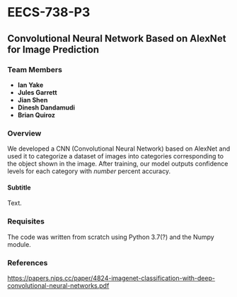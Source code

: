 # EECS-738-P3
## Convolutional Neural Network Based on AlexNet for Image Prediction

### Team Members
- **Ian Yake**
- **Jules Garrett**
- **Jian Shen**
- **Dinesh Dandamudi**
- **Brian Quiroz**

### Overview
We developed a CNN (Convolutional Neural Network) based on AlexNet and used it to categorize a dataset of images into categories corresponding to the object shown in the image. After training, our model outputs confidence levels for each category with *number* percent accuracy.
#### Subtitle
Text.


### Requisites
The code was written from scratch using Python 3.7(?) and the Numpy module.


### References
https://papers.nips.cc/paper/4824-imagenet-classification-with-deep-convolutional-neural-networks.pdf
